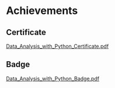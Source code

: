 

# Achievements
## Certificate
[Data_Analysis_with_Python_Certificate.pdf](https://prod-files-secure.s3.us-west-2.amazonaws.com/03e82b26-cccb-4906-bb56-adabcbdc0655/1aa3a050-2338-4a85-85d5-899bad17a31c/Data_Analysis_with_Python_Certificate.pdf?X-Amz-Algorithm=AWS4-HMAC-SHA256&X-Amz-Content-Sha256=UNSIGNED-PAYLOAD&X-Amz-Credential=ASIAZI2LB4662UDJIMDQ%2F20250129%2Fus-west-2%2Fs3%2Faws4_request&X-Amz-Date=20250129T231336Z&X-Amz-Expires=3600&X-Amz-Security-Token=IQoJb3JpZ2luX2VjEI7%2F%2F%2F%2F%2F%2F%2F%2F%2F%2FwEaCXVzLXdlc3QtMiJHMEUCIBo8flFIb140gfIBHh5Gmtc9Vs%2FpkEymY0T4TkPhy1hUAiEAsEtB3LO%2BmLOIRHHCrOrXOzqGvToe9q9fu5194x1LnM0qiAQIl%2F%2F%2F%2F%2F%2F%2F%2F%2F%2F%2FARAAGgw2Mzc0MjMxODM4MDUiDF0zA4DEzw%2BDS6ENUyrcA7A6fnFP4Qr49%2BWVJD9Ok9GTEG1Su2AzczSBQ%2FrvNgYjnxce%2Fz%2F3V9fGVH0ggBQ5tyz6mLGsxRJ8Ci5e7NUX2W%2BzqnKUlM%2FKcCI3WHavUWCCswuvrmzpC6HIB39EW8oG6a%2BE5Bn5GNTiTHy3L5IEl9gX0yBTDE1QRj6aGnEWulRSzJQ%2BDolmzG0JKcX%2Bis7L%2FGySrfnnkgxT%2FiZQDYNck3PEcqc24t5XVHIo4259edvPMkmAsciL8mIVH6Kw%2Bhs%2B%2BDSal8Rg8%2BtlcyF6KVerSu7KpKJeKmIgO4fuP%2FNMD56DpIJZYEHWlkEk90lty0d5KhbP5TFIn1MANxjjqdajDlqhwdv9cgFBFT6zNaJBkPanwjXWObmisNNDzkAglxroQcSeJ%2F%2Fp2AF43YejJ7ULkpHgAyx%2FY5%2BpGO8xd2o4pYUaUF1Sk8pMeZLYn0g2vDtvSmjRfDp90apvcl3pxvZE4ymQ6JqlsKYr%2BK11Dg6yzaLUHax2Q8hME3Wv25A3MwCZUU81Gz3l4q1tnvqwNnvwVUq2bMxMN7YxSjA819KOZdOqkw78g2935mxbg88O6zdL8Cg6UKgsaWC8QzlOJ%2FmZKfeETZYyfbTw%2FF9a9%2FJdrbbOb5OsR2%2FEbcyVlJeDMNbF6rwGOqUBwOERcufg8DDEQgqTc6JOUpqCqV3AF2c5tdeHe6va3TDo6VNdntGF5vnQ295QfrFMwUKRg9AOfY625XscUidW51BQ7H5jfABWW4iK5U8Gl59Koe74EX0juAq%2Bf6cvhLfOKf1D8XO9%2Fq0aw56z6zdMG1gF3%2FqvZTrC8rGobCiKnNF4tVGCRBozKYZ7zBitNptmeNnpSUpXClxTfI8wvYvv4EUSzUIm&X-Amz-Signature=057dcf57689cc4cee8c3482f3cd4365fea7faf5135ea5c8d41a5eb5974c61cc7&X-Amz-SignedHeaders=host&x-id=GetObject)
## Badge
[Data_Analysis_with_Python_Badge.pdf](https://prod-files-secure.s3.us-west-2.amazonaws.com/03e82b26-cccb-4906-bb56-adabcbdc0655/4fa9bcf8-b584-40dd-8775-c0bfadf6a6f0/Data_Analysis_with_Python_Badge.pdf?X-Amz-Algorithm=AWS4-HMAC-SHA256&X-Amz-Content-Sha256=UNSIGNED-PAYLOAD&X-Amz-Credential=ASIAZI2LB4662UDJIMDQ%2F20250129%2Fus-west-2%2Fs3%2Faws4_request&X-Amz-Date=20250129T231336Z&X-Amz-Expires=3600&X-Amz-Security-Token=IQoJb3JpZ2luX2VjEI7%2F%2F%2F%2F%2F%2F%2F%2F%2F%2FwEaCXVzLXdlc3QtMiJHMEUCIBo8flFIb140gfIBHh5Gmtc9Vs%2FpkEymY0T4TkPhy1hUAiEAsEtB3LO%2BmLOIRHHCrOrXOzqGvToe9q9fu5194x1LnM0qiAQIl%2F%2F%2F%2F%2F%2F%2F%2F%2F%2F%2FARAAGgw2Mzc0MjMxODM4MDUiDF0zA4DEzw%2BDS6ENUyrcA7A6fnFP4Qr49%2BWVJD9Ok9GTEG1Su2AzczSBQ%2FrvNgYjnxce%2Fz%2F3V9fGVH0ggBQ5tyz6mLGsxRJ8Ci5e7NUX2W%2BzqnKUlM%2FKcCI3WHavUWCCswuvrmzpC6HIB39EW8oG6a%2BE5Bn5GNTiTHy3L5IEl9gX0yBTDE1QRj6aGnEWulRSzJQ%2BDolmzG0JKcX%2Bis7L%2FGySrfnnkgxT%2FiZQDYNck3PEcqc24t5XVHIo4259edvPMkmAsciL8mIVH6Kw%2Bhs%2B%2BDSal8Rg8%2BtlcyF6KVerSu7KpKJeKmIgO4fuP%2FNMD56DpIJZYEHWlkEk90lty0d5KhbP5TFIn1MANxjjqdajDlqhwdv9cgFBFT6zNaJBkPanwjXWObmisNNDzkAglxroQcSeJ%2F%2Fp2AF43YejJ7ULkpHgAyx%2FY5%2BpGO8xd2o4pYUaUF1Sk8pMeZLYn0g2vDtvSmjRfDp90apvcl3pxvZE4ymQ6JqlsKYr%2BK11Dg6yzaLUHax2Q8hME3Wv25A3MwCZUU81Gz3l4q1tnvqwNnvwVUq2bMxMN7YxSjA819KOZdOqkw78g2935mxbg88O6zdL8Cg6UKgsaWC8QzlOJ%2FmZKfeETZYyfbTw%2FF9a9%2FJdrbbOb5OsR2%2FEbcyVlJeDMNbF6rwGOqUBwOERcufg8DDEQgqTc6JOUpqCqV3AF2c5tdeHe6va3TDo6VNdntGF5vnQ295QfrFMwUKRg9AOfY625XscUidW51BQ7H5jfABWW4iK5U8Gl59Koe74EX0juAq%2Bf6cvhLfOKf1D8XO9%2Fq0aw56z6zdMG1gF3%2FqvZTrC8rGobCiKnNF4tVGCRBozKYZ7zBitNptmeNnpSUpXClxTfI8wvYvv4EUSzUIm&X-Amz-Signature=fcdf7ecbfc5d75e8dd3f80f09ca6740c55cb6765548768ea49308f3ccfe17c13&X-Amz-SignedHeaders=host&x-id=GetObject)
